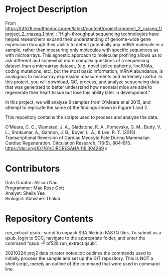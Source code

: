# Project Description

From https://bf528.readthedocs.io/en/latest/content/projects/project_2_rnaseq_1/project_2_rnaseq_1.html :
“High-throughput sequencing technologies have helped researchers expand their understanding of genome-wide gene expression through their ability to detect potentially any mRNA molecule in a sample, rather than measuring only molecules with specific sequences as with microarrays. This agnostic approach to molecular profiling allows us to ask different and somewhat more complex questions of a sequencing dataset than a microarray dataset, (e.g. novel splice patterns, lincRNAs, coding mutations, etc), but the most basic information, mRNA abundance, is analogous to microarray expression measurements and extremely useful. In this project, you will download, QC, process, and analyze sequencing data that was generated to better understand how neonatal mice are able to regenerate their heart tissue but lose this ability later in development.”

In this project, we will analyze 8 samples from O’Meara et al 2015, and attempt to replicate the some of the findings shown in Figure 1 and 2.

This repository contains the scripts used to process and analyze the data.

O’Meara, C. C., Wamstad, J. A., Gladstone, R. A., Fomovsky, G. M., Butty, V. L., Shrikumar, A., Gannon, J. B., Boyer, L. A., & Lee, R. T. (2015). Transcriptional Reversion of Cardiac Myocyte Fate During Mammalian Cardiac Regeneration. Circulation Research, 116(5), 804–815. https://doi.org/10.1161/CIRCRESAHA.116.304269
s

# Contributors  
Data Curator: Allison Nau  
Programmer: Mae Rose Gott  
Analyst: Sheila Yee  
Biologist: Abhishek Thakar  


# Repository Contents
run_extract.qsub : script to unpack SRA file into FASTQ files. To submit as a qsub, login to SCC, navigate to the appropriate folder, and enter the command “qsub -P bf528 run_extract.qsub”.

20210224 proj2 data curator notes.txt: outlines the commands used to initially process the sample and set up the GIT repository. This is NOT a shell script, merely an outline of the command that were used in command line.

